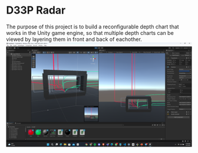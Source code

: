# D33P Radar
The purpose of this project is to build a reconfigurable depth chart that works in the Unity game engine, so that multiple depth charts can be viewed by layering them in front and back of eachother.
![](deepcharts.png)

